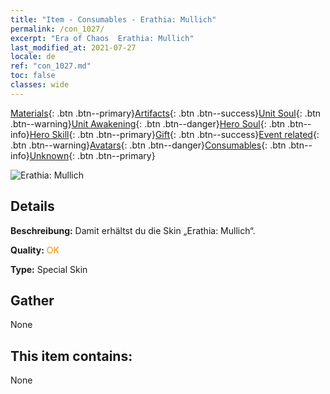 ```yaml
---
title: "Item - Consumables - Erathia: Mullich"
permalink: /con_1027/
excerpt: "Era of Chaos  Erathia: Mullich"
last_modified_at: 2021-07-27
locale: de
ref: "con_1027.md"
toc: false
classes: wide
---
```

 [Materials](/ItemsDE/){: .btn .btn--primary}[Artifacts](/ItemsDE/Artifacts/){: .btn .btn--success}[Unit Soul](/ItemsDE/UnitSoul/){: .btn .btn--warning}[Unit Awakening](/ItemsDE/UnitAwakening/){: .btn .btn--danger}[Hero Soul](/ItemsDE/HeroSoul/){: .btn .btn--info}[Hero Skill](/ItemsDE/HeroSkill/){: .btn .btn--primary}[Gift](/ItemsDE/Gift/){: .btn .btn--success}[Event related](/ItemsDE/Events/){: .btn .btn--warning}[Avatars](/ItemsDE/Avatars/){: .btn .btn--danger}[Consumables](/ItemsDE/Consumables/){: .btn .btn--info}[Unknown](/ItemsDE/Unknown/){: .btn .btn--primary}

 ![Erathia: Mullich](/images/h/h_Mullich2.jpg)

## Details
 **Beschreibung:** Damit erhältst du die Skin „Erathia: Mullich“.

 **Quality:** <span style="color: #FF8C00">OK</span>

 **Type:** Special Skin

## Gather

  None

## This item contains:

  None

